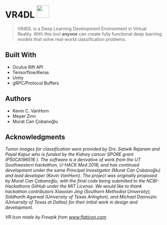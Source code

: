 # VR4DL <img src="https://raw.githubusercontent.com/Cobanoglu-Lab/VR4DL/master/VR_DL_Data/Repo/vr_icon.png" width="40">
 > VR4DL is a Deep Learning Development Environment in Virtual Reality. With this tool **anyone** can create fully functional deep learning models that solve real-world classification problems.

 
## Built With
* Oculus Rift API
* Tensorflow/Keras
* Unity
* gRPC/Protocol Buffers

## Authors
* Kevin C. VanHorn
* Meyer Zinn
* Murat Can Çobanoğlu

## Acknowledgments
*Tumor images for classification were provided by Drs. Satwik Rajaram and Payal Kapur who is funded by the Kidney cancer SPORE grant (P50CA196516 ). The software is a derivative of work from the UT Southwestern hackathon, U-HACK Med 2018, and has continued development under the same Principal Investigator (Murat Can Çobanoğlu) and lead developer (Kevin VanHorn). The project was originally proposed by Murat Can Çobanoğlu, with the final code being submitted to the NCBI-Hackathons GitHub under the MIT License. We would like to thank hackathon contributors Xiaoxian Jing (Southern Methodist University), Siddharth Agarwal (University of Texas Arlington), and Michael Dannuzio (University of Texas at Dallas) for their initial work in design and development.*

*VR Icon made by Freepik from www.flaticon.com*
